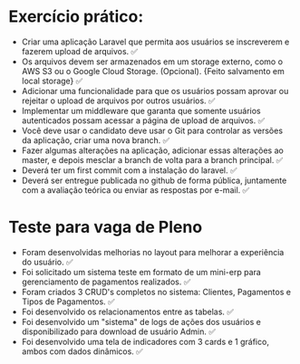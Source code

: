 # Exercício prático:

- Criar uma aplicação Laravel que permita aos usuários se inscreverem e fazerem upload de arquivos. ✅
- Os arquivos devem ser armazenados em um storage externo, como o AWS S3  ou o Google Cloud Storage. (Opcional). {Feito salvamento em local storage} ✅
- Adicionar uma funcionalidade para que os usuários possam aprovar ou rejeitar o upload de arquivos por outros usuários. ✅
- Implementar um middleware que garanta que somente usuários autenticados possam acessar a página de upload de arquivos. ✅
- Você deve usar o candidato deve usar o Git para controlar as versões da aplicação, criar uma nova branch. ✅
- Fazer algumas alterações na aplicação, adicionar essas alterações ao master, e depois mesclar a branch de volta para a branch principal. ✅
- Deverá ter um first commit com a instalação do laravel. ✅
- Deverá ser entregue publicada no github de forma pública, juntamente com a  avaliação teórica ou enviar as respostas por e-mail. ✅

# Teste para vaga de Pleno

- Foram desenvolvidas melhorias no layout para melhorar a experiência do usuário. ✅
- Foi solicitado um sistema teste em formato de um mini-erp para gerenciamento de pagamentos realizados. ✅
- Foram criados 3 CRUD's completos no sistema: Clientes, Pagamentos e Tipos de Pagamentos. ✅
- Foi desenvolvido os relacionamentos entre as tabelas. ✅
- Foi desenvolvido um "sistema" de logs de ações dos usuários e disponibilizado para download de usuário Admin. ✅
- Foi desenvolvido uma tela de indicadores com 3 cards e 1 gráfico, ambos com dados dinâmicos. ✅
